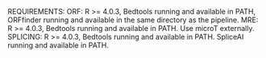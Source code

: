 REQUIREMENTS:
ORF: R >= 4.0.3, Bedtools running and available in PATH, ORFfinder running and available in the same directory as the pipeline.
MRE: R >= 4.0.3, Bedtools running and available in PATH. Use microT externally.
SPLICING: R >= 4.0.3, Bedtools running and available in PATH. SpliceAI running and available in PATH.
